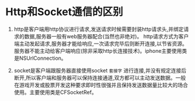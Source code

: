 # Http和Socket通信的区别

1. http是客户端用http协议进行请求,发送请求时候需要封装http请求头,并绑定请求的数据,服务器一般有web服务器配合(当然也非绝对)。 http请求方式为客户端主动发起请求,服务器才能给响应,一次请求完毕后则断开连接,以节省资源。服务器不能主动给客户端响应(除非采取http长连接技术)。iphone主要使用类是NSUrlConnection。

2. socket是客户端跟服务器直接使用socket `套接字` 进行连接,并没有规定连接后断开,所以客户端和服务器可以保持连接通道,双方都可以主动发送数据。一般在游戏开发或股票开发这种要求即时性很强并且保持发送数据量比较大的场合使用。主要使用类是CFSocketRef。

